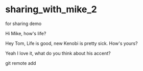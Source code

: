 # sharing_with_mike_2
for sharing demo

Hi Mike, how's life?


Hey Tom, Life is good, new Kenobi is pretty sick. How's yours?

Yeah I love it, what do you think about his accent?

git remote add <remote-name> <remote-url>
